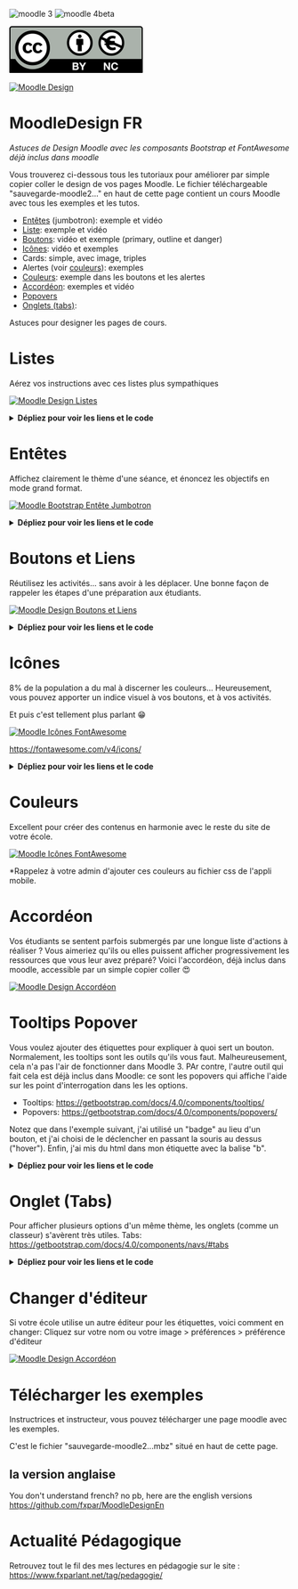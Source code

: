 ![moodle 3](https://img.shields.io/badge/Moodle-3-brightgreen) ![moodle 4beta](https://img.shields.io/badge/Moodle-4beta-brightgreen)

![Licence CC by nc](https://github.com/fxpar/MoodleDesignFr/blob/main/by-nc.eu.svg)


[![Moodle Design](https://i.ytimg.com/vi/RGtL9lzEeq0/hqdefault.jpg)](
https://www.youtube.com/watch?v=RGtL9lzEeq0)



# MoodleDesign FR
*Astuces de Design Moodle avec les composants Bootstrap et FontAwesome déjà inclus dans moodle*

Vous trouverez ci-dessous tous les tutoriaux pour améliorer par simple copier coller le design de vos pages Moodle.
Le fichier téléchargeable "sauvegarde-moodle2..." en haut de cette page contient un cours Moodle avec tous les exemples et les tutos.

* [Entêtes](#entêtes) (jumbotron): exemple et vidéo
* [Liste](#listes): exemple et vidéo
* [Boutons](#boutons-et-liens): vidéo et exemple (primary, outline et danger)
* [Icônes](#icônes): vidéo et exemples
* Cards: simple, avec image, triples
* Alertes (voir [couleurs](#couleurs)): exemples
* [Couleurs](#couleurs): exemple dans les boutons et les alertes
* [Accordéon](#accordeon): exemples et vidéo
* [Popovers](#tooltips-popover)
* [Onglets (tabs)](#onglets-tabs):


Astuces pour designer les pages de cours.

# Listes
Aérez vos instructions avec ces listes plus sympathiques

[![Moodle Design Listes](https://i.ytimg.com/vi/JdeyVMi2W8U/hqdefault.jpg)](
https://www.youtube.com/watch?v=JdeyVMi2W8U)

<details>
  <summary> <b>Dépliez pour voir les liens et le code</b> </summary>

* Bootstrap list groups: https://getbootstrap.com/docs/4.0/components/list-group/

````    
     <ul class="list-group">
      <li class="list-group-item active">Cras justo odio</li>
      <li class="list-group-item">Dapibus ac facilisis in</li>
      <li class="list-group-item">Morbi leo risus</li>
      <li class="list-group-item">Porta ac consectetur ac</li>
      <li class="list-group-item">Vestibulum at eros</li>
     </ul>
````

* Bootstrap Cards Lists: https://getbootstrap.com/docs/4.0/components/card/#list-groups

````
    <div class="card" style="width: 18rem;">
        <div class="card-header">
          Featured
        </div>
        <ul class="list-group list-group-flush">
          <li class="list-group-item">Cras justo odio</li>
          <li class="list-group-item">Dapibus ac facilisis in</li>
          <li class="list-group-item">Vestibulum at eros</li>
        </ul>
    </div>
    
````
  
</details>

# Entêtes

Affichez clairement le thème d'une séance, et énoncez les objectifs en mode grand format.

[![Moodle Bootstrap Entête Jumbotron](https://i.ytimg.com/vi/MjYRA2s07C0/hqdefault.jpg)](
https://www.youtube.com/watch?v=MjYRA2s07C0)

<details>
  <summary><b>Dépliez pour voir les liens et le code</b></summary>
  
* Bootstrap 4 Entête: Le magnifique "Jumbotron" : https://getbootstrap.com/docs/4.0/components/jumbotron/
  
````
    <div class="jumbotron">
      <h1 class="display-4">Hello, world!</h1>
      <p class="lead">This is a simple hero unit, a simple jumbotron-style component for calling extra attention to featured content or information.</p>
      <hr class="my-4">
      <p>It uses utility classes for typography and spacing to space content out within the larger container.</p>
      <p class="lead">
        <a class="btn btn-primary btn-lg" href="#" role="button">Learn more</a>
      </p>
    </div>
````
  
  </details>

# Boutons et Liens

Réutilisez les activités... sans avoir à les déplacer. Une bonne façon de rappeler les étapes d'une préparation aux étudiants.

[![Moodle Design Boutons et Liens](https://i.ytimg.com/vi/73FQHTYExRw/hqdefault.jpg)](
https://www.youtube.com/watch?v=73FQHTYExRw)

<details>
  <summary><b>Dépliez pour voir les liens et le code</b></summary>
  
* Bootstrap Boutons: https://getbootstrap.com/docs/4.0/components/buttons/

Officiellement, on utiliserait des boutons.
  
````
    <button type="button" class="btn btn-primary">Primary</button>
    <button type="button" class="btn btn-outline-secondary">Secondary</button>
    <button type="button" class="btn btn-success">Success</button>
````

Toutefois je préfère utiliser des liens:
    
````
    <a href="#" type="button" class="btn btn-primary">Primary</a>
    <a href="#" type="button" class="btn btn-outline-secondary">Secondary</a>
    <a href="#" type="button" class="btn btn-success">Success</a>
````
  </details>

# Icônes

8% de la population a du mal à discerner les couleurs... Heureusement, vous pouvez apporter un indice visuel à vos boutons, et à vos activités.

Et puis c'est tellement plus parlant 😁

[![Moodle Icônes FontAwesome](https://i.ytimg.com/vi/tFZ0o1M-PtQ/hqdefault.jpg)](
https://www.youtube.com/watch?v=tFZ0o1M-PtQ)

https://fontawesome.com/v4/icons/

<details>
  <summary><b>Dépliez pour voir les liens et le code</b></summary>
  
* FontAwesome 4: https://fontawesome.com/v4/icons/
  
``<i class="fa fa-address-book" aria-hidden="true"></i>``
  Pour des raisons d'accessibilité le code suivant serait toutefois préférable:
``<span class="fa fa-address-book" aria-hidden="true"></span>``
  
  </details>

# Couleurs
Excellent pour créer des contenus en harmonie avec le reste du site de votre école.

[![Moodle Icônes FontAwesome](https://i.ytimg.com/vi/F9Fw0PjaUOA/hqdefault.jpg)](
https://www.youtube.com/watch?v=F9Fw0PjaUOA)

*Rappelez à votre admin d'ajouter ces couleurs au fichier css de l'appli mobile.

# Accordéon

Vos étudiants se sentent parfois submergés par une longue liste d'actions à réaliser ?
Vous aimeriez qu'ils ou elles puissent afficher progressivement les ressources que vous leur avez préparé?
Voici l'accordéon, déjà inclus dans moodle, accessible par un simple copier coller 😍


[![Moodle Design Accordéon](https://i.ytimg.com/vi/_GxoVIpuLuE/hqdefault.jpg)](
https://www.youtube.com/watch?v=_GxoVIpuLuE)


# Tooltips Popover

Vous voulez ajouter des étiquettes pour expliquer à quoi sert un bouton. Normalement, les tooltips sont les outils qu'ils vous faut. Malheureusement, cela n'a pas l'air de fonctionner dans Moodle 3. PAr contre, l'autre outil qui fait cela est déjà inclus dans Moodle: ce sont les popovers qui affiche l'aide sur les point d'interrogation dans les les options.

* Tooltips: https://getbootstrap.com/docs/4.0/components/tooltips/
* Popovers: https://getbootstrap.com/docs/4.0/components/popovers/

Notez que dans l'exemple suivant, j'ai utilisé un "badge" au lieu d'un bouton, et j'ai choisi de le déclencher en passant la souris au dessus ("hover"). Enfin, j'ai mis du html dans mon étiquette avec la balise "b".

<details>
  <summary><b>Dépliez pour voir les liens et le code</b></summary>
  
````  
<span class="badge badge-dark" role="button" data-container="body" data-toggle="popover" data-placement="top" data-html="true" tabindex="0" data-trigger="hover" data-original-title="" title="" data-content="<b>Durée totale</b> du parcours">⏱️ 6h</span>
````
</details>



# Onglet (Tabs)

Pour afficher plusieurs options d'un même thème, les onglets (comme un classeur) s'avèrent très utiles.
Tabs: https://getbootstrap.com/docs/4.0/components/navs/#tabs

<details>
  <summary><b>Dépliez pour voir les liens et le code</b></summary>
  
````  
<ul class="nav nav-tabs" id="myTab" role="tablist">
  <li class="nav-item">
    <a class="nav-link active" id="home-tab" data-toggle="tab" href="#home" role="tab" aria-controls="home" aria-selected="true">Home</a>
  </li>
  <li class="nav-item">
    <a class="nav-link" id="profile-tab" data-toggle="tab" href="#profile" role="tab" aria-controls="profile" aria-selected="false">Profile</a>
  </li>
  <li class="nav-item">
    <a class="nav-link" id="contact-tab" data-toggle="tab" href="#contact" role="tab" aria-controls="contact" aria-selected="false">Contact</a>
  </li>
</ul>
<div class="tab-content" id="myTabContent">
  <div class="tab-pane fade show active" id="home" role="tabpanel" aria-labelledby="home-tab">...</div>
  <div class="tab-pane fade" id="profile" role="tabpanel" aria-labelledby="profile-tab">...</div>
  <div class="tab-pane fade" id="contact" role="tabpanel" aria-labelledby="contact-tab">...</div>
</div>
````
</details>







# Changer d'éditeur

Si votre école utilise un autre éditeur pour les étiquettes, voici comment en changer:
Cliquez sur votre nom ou votre image > préférences > préférence d'éditeur

[![Moodle Design Accordéon](https://i.ytimg.com/vi/5vnGpaflLNs/hqdefault.jpg)](
https://www.youtube.com/watch?v=5vnGpaflLNs)

# Télécharger les exemples
Instructrices et instructeur, vous pouvez télécharger une page moodle avec les exemples.

C'est le fichier "sauvegarde-moodle2...mbz" situé en haut de cette page.

##  la version anglaise
You don't understand french? no pb, here are the english versions
https://github.com/fxpar/MoodleDesignEn



# Actualité Pédagogique
Retrouvez tout le fil des mes lectures en pédagogie sur le site : https://www.fxparlant.net/tag/pedagogie/

